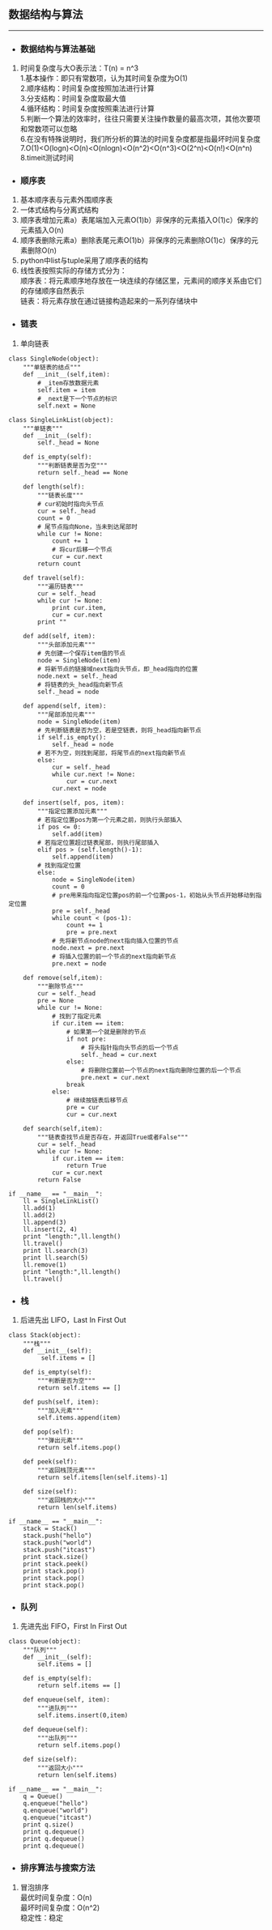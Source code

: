 ## 数据结构与算法
**************
- ### 数据结构与算法基础
1. 时间复杂度与大O表示法：T(n) = n^3<br>
1.基本操作：即只有常数项，认为其时间复杂度为O(1)<br>
2.顺序结构：时间复杂度按照加法进行计算<br>
3.分支结构：时间复杂度取最大值<br>
4.循环结构：时间复杂度按照乘法进行计算<br>
5.判断一个算法的效率时，往往只需要关注操作数量的最高次项，其他次要项和常数项可以忽略<br>
6.在没有特殊说明时，我们所分析的算法的时间复杂度都是指最坏时间复杂度<br>
7.O(1)<O(logn)<O(n)<O(nlogn)<O(n^2)<O(n^3)<O(2^n)<O(n!)<O(n^n)<br>
8.timeit测试时间<br>
- ### 顺序表
1. 基本顺序表与元素外围顺序表<br>
2. 一体式结构与分离式结构<br>
3. 顺序表增加元素a）表尾端加入元素O(1)b）非保序的元素插入O(1)c）保序的元素插入O(n)<br>
4. 顺序表删除元素a）删除表尾元素O(1)b）非保序的元素删除O(1)c）保序的元素删除O(n)<br>
5. python中list与tuple采用了顺序表的结构<br>
6. 线性表按照实际的存储方式分为：<br>
顺序表：将元素顺序地存放在一块连续的存储区里，元素间的顺序关系由它们的存储顺序自然表示<br>
链表：将元素存放在通过链接构造起来的一系列存储块中<br>
- ### 链表
1. 单向链表
```
class SingleNode(object):
    """单链表的结点"""
    def __init__(self,item):
        # _item存放数据元素
        self.item = item
        # _next是下一个节点的标识
        self.next = None
        
class SingleLinkList(object):
    """单链表"""
    def __init__(self):
        self._head = None

    def is_empty(self):
        """判断链表是否为空"""
        return self._head == None

    def length(self):
        """链表长度"""
        # cur初始时指向头节点
        cur = self._head
        count = 0
        # 尾节点指向None，当未到达尾部时
        while cur != None:
            count += 1
            # 将cur后移一个节点
            cur = cur.next
        return count

    def travel(self):
        """遍历链表"""
        cur = self._head
        while cur != None:
            print cur.item,
            cur = cur.next
        print ""
       
    def add(self, item):
        """头部添加元素"""
        # 先创建一个保存item值的节点
        node = SingleNode(item)
        # 将新节点的链接域next指向头节点，即_head指向的位置
        node.next = self._head
        # 将链表的头_head指向新节点
        self._head = node
    
    def append(self, item):
        """尾部添加元素"""
        node = SingleNode(item)
        # 先判断链表是否为空，若是空链表，则将_head指向新节点
        if self.is_empty():
            self._head = node
        # 若不为空，则找到尾部，将尾节点的next指向新节点
        else:
            cur = self._head
            while cur.next != None:
                cur = cur.next
            cur.next = node
            
    def insert(self, pos, item):
        """指定位置添加元素"""
        # 若指定位置pos为第一个元素之前，则执行头部插入
        if pos <= 0:
            self.add(item)
        # 若指定位置超过链表尾部，则执行尾部插入
        elif pos > (self.length()-1):
            self.append(item)
        # 找到指定位置
        else:
            node = SingleNode(item)
            count = 0
            # pre用来指向指定位置pos的前一个位置pos-1，初始从头节点开始移动到指定位置
            pre = self._head
            while count < (pos-1):
                count += 1
                pre = pre.next
            # 先将新节点node的next指向插入位置的节点
            node.next = pre.next
            # 将插入位置的前一个节点的next指向新节点
            pre.next = node
            
    def remove(self,item):
        """删除节点"""
        cur = self._head
        pre = None
        while cur != None:
            # 找到了指定元素
            if cur.item == item:
                # 如果第一个就是删除的节点
                if not pre:
                    # 将头指针指向头节点的后一个节点
                    self._head = cur.next
                else:
                    # 将删除位置前一个节点的next指向删除位置的后一个节点
                    pre.next = cur.next
                break
            else:
                # 继续按链表后移节点
                pre = cur
                cur = cur.next
                
    def search(self,item):
        """链表查找节点是否存在，并返回True或者False"""
        cur = self._head
        while cur != None:
            if cur.item == item:
                return True
            cur = cur.next
        return False
        
if __name__ == "__main__":
    ll = SingleLinkList()
    ll.add(1)
    ll.add(2)
    ll.append(3)
    ll.insert(2, 4)
    print "length:",ll.length()
    ll.travel()
    print ll.search(3)
    print ll.search(5)
    ll.remove(1)
    print "length:",ll.length()
    ll.travel()
```
- ### 栈
1. 后进先出 LIFO，Last In First Out<br>
```
class Stack(object):
    """栈"""
    def __init__(self):
         self.items = []

    def is_empty(self):
        """判断是否为空"""
        return self.items == []

    def push(self, item):
        """加入元素"""
        self.items.append(item)

    def pop(self):
        """弹出元素"""
        return self.items.pop()

    def peek(self):
        """返回栈顶元素"""
        return self.items[len(self.items)-1]

    def size(self):
        """返回栈的大小"""
        return len(self.items)

if __name__ == "__main__":
    stack = Stack()
    stack.push("hello")
    stack.push("world")
    stack.push("itcast")
    print stack.size()
    print stack.peek()
    print stack.pop()
    print stack.pop()
    print stack.pop()
```
- ### 队列
1. 先进先出 FIFO，First In First Out<br>
```
class Queue(object):
    """队列"""
    def __init__(self):
        self.items = []

    def is_empty(self):
        return self.items == []

    def enqueue(self, item):
        """进队列"""
        self.items.insert(0,item)

    def dequeue(self):
        """出队列"""
        return self.items.pop()

    def size(self):
        """返回大小"""
        return len(self.items)

if __name__ == "__main__":
    q = Queue()
    q.enqueue("hello")
    q.enqueue("world")
    q.enqueue("itcast")
    print q.size()
    print q.dequeue()
    print q.dequeue()
    print q.dequeue()
```
- ### 排序算法与搜索方法
1. 冒泡排序<br>
最优时间复杂度：O(n)<br>
最坏时间复杂度：O(n^2)<br>
稳定性：稳定<br>
 
